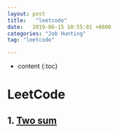 ```yaml
---
layout: post
title:   "leetcode"
date:   2019-06-15 10:55:01 +0800
categories: "Job Hunting"
tag: "leetcode"

---
```

* content
{:toc}


# LeetCode

## 1. [Two sum](<https://leetcode.com/problems/two-sum/>)





